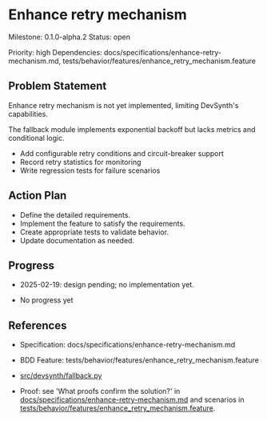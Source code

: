 # Enhance retry mechanism
Milestone: 0.1.0-alpha.2
Status: open

Priority: high
Dependencies: docs/specifications/enhance-retry-mechanism.md, tests/behavior/features/enhance_retry_mechanism.feature

## Problem Statement
Enhance retry mechanism is not yet implemented, limiting DevSynth's capabilities.



The fallback module implements exponential backoff but lacks metrics and conditional logic.

- Add configurable retry conditions and circuit-breaker support
- Record retry statistics for monitoring
- Write regression tests for failure scenarios

## Action Plan
- Define the detailed requirements.
- Implement the feature to satisfy the requirements.
- Create appropriate tests to validate behavior.
- Update documentation as needed.

## Progress
- 2025-02-19: design pending; no implementation yet.

- No progress yet

## References
- Specification: docs/specifications/enhance-retry-mechanism.md
- BDD Feature: tests/behavior/features/enhance_retry_mechanism.feature

- [src/devsynth/fallback.py](../src/devsynth/fallback.py)
- Proof: see 'What proofs confirm the solution?' in [docs/specifications/enhance-retry-mechanism.md](../docs/specifications/enhance-retry-mechanism.md) and scenarios in [tests/behavior/features/enhance_retry_mechanism.feature](../tests/behavior/features/enhance_retry_mechanism.feature).
